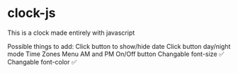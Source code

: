 # clock-js

This is a clock made entirely with javascript

Possible things to add:
Click button to show/hide date
Click button day/night mode
Time Zones Menu
AM and PM On/Off button
Changable font-size ✅
Changable font-color ✅
